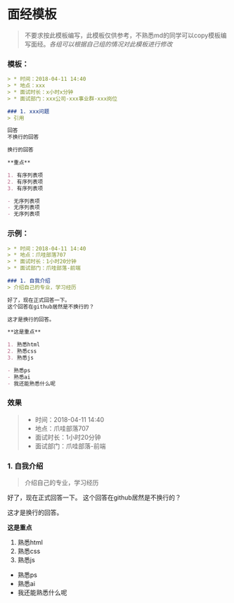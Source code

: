 # 面经模板
> 不要求按此模板编写，此模板仅供参考，不熟悉md的同学可以copy模板编写面经。*各组可以根据自己组的情况对此模板进行修改*

### 模板：
```markdown
> * 时间：2018-04-11 14:40
> * 地点：xxx
> * 面试时长：x小时x分钟
> * 面试部门：xxx公司-xxx事业群-xxx岗位

### 1. xxx问题
> 引用

回答
不换行的回答

换行的回答

**重点**

1. 有序列表项
2. 有序列表项
3. 有序列表项

- 无序列表项
- 无序列表项
- 无序列表项
```
### 示例：
```markdown
> * 时间：2018-04-11 14:40
> * 地点：爪哇部落707
> * 面试时长：1小时20分钟
> * 面试部门：爪哇部落-前端

### 1. 自我介绍
> 介绍自己的专业，学习经历

好了，现在正式回答一下。
这个回答在github居然是不换行的？

这才是换行的回答。

**这是重点**

1. 熟悉html
2. 熟悉css
3. 熟悉js

- 熟悉ps
- 熟悉ai
- 我还能熟悉什么呢
```

### 效果
> * 时间：2018-04-11 14:40
> * 地点：爪哇部落707
> * 面试时长：1小时20分钟
> * 面试部门：爪哇部落-前端

### 1. 自我介绍
> 介绍自己的专业，学习经历

好了，现在正式回答一下。
这个回答在github居然是不换行的？

这才是换行的回答。

**这是重点**

1. 熟悉html
2. 熟悉css
3. 熟悉js

- 熟悉ps
- 熟悉ai
- 我还能熟悉什么呢